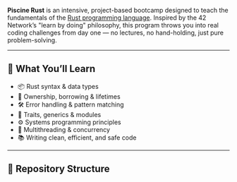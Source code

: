 

**Piscine Rust** is an intensive, project-based bootcamp designed to teach the fundamentals of the [Rust programming language](https://www.rust-lang.org/). Inspired by the 42 Network’s "learn by doing" 
philosophy, this program throws you into real coding challenges from day one — no lectures, no hand-holding, just pure problem-solving.

---

## 🚀 What You’ll Learn

- 📦 Rust syntax & data types  
- 🧠 Ownership, borrowing & lifetimes  
- 🛠️ Error handling & pattern matching  
- 🔗 Traits, generics & modules  
- ⚙️ Systems programming principles  
- 🔄 Multithreading & concurrency  
- 📚 Writing clean, efficient, and safe code  

---

## 📁 Repository Structure

